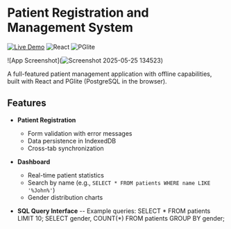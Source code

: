 # Patient Registration and Management System

[![Live Demo](https://img.shields.io/badge/demo-live-green?style=for-the-badge)](https://patia.netlify.app/)
![React](https://img.shields.io/badge/React-18.2-blue)
![PGlite](https://img.shields.io/badge/PGlite-0.6.4-orange)

![App Screenshot](![Screenshot 2025-05-25 134523](https://github.com/user-attachments/assets/bbd941bd-a9f2-4ccc-b633-9fabf182ce9d))


A full-featured patient management application with offline capabilities, built with React and PGlite (PostgreSQL in the browser).

## Features

- **Patient Registration**
  - Form validation with error messages
  - Data persistence in IndexedDB
  - Cross-tab synchronization

- **Dashboard**
  - Real-time patient statistics
  - Search by name (e.g., `SELECT * FROM patients WHERE name LIKE '%John%'`)
  - Gender distribution charts

- **SQL Query Interface**
  -- Example queries:
  SELECT * FROM patients LIMIT 10;
  SELECT gender, COUNT(*) FROM patients GROUP BY gender;
